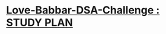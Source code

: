 # <a href="https://github.com/nandini-gangrade/Love-Babbar-DSA-Challenge/blob/main/DSA_STUDY_PLAN.md">Love-Babbar-DSA-Challenge : STUDY PLAN</a>
